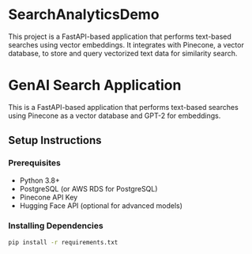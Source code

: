 # SearchAnalyticsDemo
This project is a FastAPI-based application that performs text-based searches using vector embeddings. It integrates with Pinecone, a vector database, to store and query vectorized text data for similarity search.
# GenAI Search Application

This is a FastAPI-based application that performs text-based searches using Pinecone as a vector database and GPT-2 for embeddings. 

## Setup Instructions

### Prerequisites

- Python 3.8+
- PostgreSQL (or AWS RDS for PostgreSQL)
- Pinecone API Key
- Hugging Face API (optional for advanced models)

### Installing Dependencies

```bash
pip install -r requirements.txt
